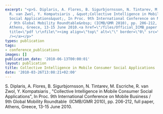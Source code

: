 ```yaml
---
excerpt: "<p>S. Diplaris, A. Flores, B. Sigurbjornsson, N. Tintarev, M. Escriche,
  R. van Zwol, Y. Kompatsiaris , &quot;Collective Intelligence in Mobile Consumer
  Social Applications&quot;, In Proc. 9th International Conference on Mobile Business
  / 9th Global Mobility Roundtable&nbsp; (ICMB/GMR 2010), pp. 206-212, full paper,
  Athens, Greece, 13-15 June 2010.<a href=\"/files/Official_ICMB_paper.pdf\" target=\"_blank\"
  title=\"pdf \r\nfile\"><img align=\"top\" alt=\"\" border=\"0\" src=\"/files/pdf/pdf.png\"
  /></a></p>"
types: publication
tags:
- conference_publications
images: []
publication_date: '2010-06-13T00:00:01'
layout: publication
title: Collective Intelligence in Mobile Consumer Social Applications
date: '2010-03-26T13:08:21+02:00'
---
```

<p>S. Diplaris, A. Flores, B. Sigurbjornsson, N. Tintarev, M. Escriche, R. van Zwol, Y. Kompatsiaris , &quot;Collective Intelligence in Mobile Consumer Social Applications&quot;, In Proc. 9th International Conference on Mobile Business / 9th Global Mobility Roundtable&nbsp; (ICMB/GMR 2010), pp. 206-212, full paper, Athens, Greece, 13-15 June 2010.<a href="/files/Official_ICMB_paper.pdf" target="_blank" title="pdf 
file"><img align="top" alt="" border="0" src="/files/pdf/pdf.png" /></a></p>
